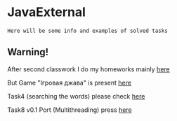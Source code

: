 # JavaExternal
```
Here will be some info and examples of solved tasks
```
## Warning!
After second classwork I do my homeworks mainly [here](https://github.com/radomyr-mykolenko/JavaExternal-1)

But Game "Ігровая джава" is present [here](https://github.com/radomyr-mykolenko/JavaExternal/tree/master/NumberGame)

Task4 (searching the words) please check [here](https://github.com/radomyr-mykolenko/JavaExternal/tree/master/Task4_wordCounter)

Task8 v0.1 Port (Multithreading) press [here](https://github.com/radomyr-mykolenko/JavaExternal/tree/master/Task8_Port)
